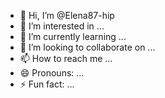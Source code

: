 - 👋 Hi, I’m @Elena87-hip
- 👀 I’m interested in ...
- 🌱 I’m currently learning ...
- 💞️ I’m looking to collaborate on ...
- 📫 How to reach me ...
- 😄 Pronouns: ...
- ⚡ Fun fact: ...

<!---
Elena87-hip/Elena87-hip is a ✨ special ✨ repository because its `README.md` (this file) appears on your GitHub profile.
You can click the Preview link to take a look at your changes.
--->
